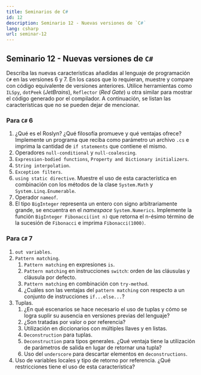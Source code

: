 ```yaml
---
title: Seminarios de C#
id: 12
description: Seminario 12 - Nuevas versiones de `C#`
lang: csharp
url: seminar-12
---
```


## Seminario 12 - Nuevas versiones de `C#`

Describa las nuevas características añadidas al lenguaje de programación `C#` en las versiones
6 y 7. En los casos que lo requieran, muestre y compare con código equivalente de versiones
anteriores. Utilice herramientas como `ILSpy`, `dotPeek` (_JetBrains_), `Reflector` (_Red Gate_) u otra
similar para mostrar el código generado por el compilador. A continuación, se listan las
características que no se pueden dejar de mencionar.

### Para `C#` 6

1. ¿Qué es el Roslyn? ¿Qué filosofía promueve y qué ventajas ofrece? Implemente un programa que
   reciba como parámetro un archivo `.cs` e
   imprima la cantidad de `if statements` que contiene el mismo.
2. Operadores `null-conditional` y `null-coalescing`.
3. `Expression-bodied functions`, `Property and Dictionary initializers`.
4. `String interpolation`.
5. `Exception filters`.
6. `using static directive`. Muestre el uso de esta característica en combinación con
   los métodos de la clase `System.Math` y `System.Linq.Enumerable`.
7. Operador `nameof`.
8. El tipo `BigInteger` representa un entero con signo arbitrariamente grande, se
   encuentra en el _namespace_ `System.Numerics`. Implemente la función `BigInteger Fibonacci(int n)`
   que retorna el n-ésimo término de la sucesión de
   `Fibonacci` e imprima `Fibonacci(1000)`.

### Para `C#` 7

1. `out variables`.
2. `Pattern matching`.
   1. `Pattern matching` en expresiones `is`.
   2. `Pattern matching` en instrucciones `switch`: orden de las cláusulas y
      cláusula por defecto.
   3. `Pattern matching` en combinación con `try-method`.
   4. ¿Cuáles son las ventajas del `pattern matching` con respecto a un conjunto
      de instrucciones `if...else...`?
3. Tuplas.
   1. ¿En qué escenarios se hace necesario el uso de tuplas y cómo se logra
      suplir su ausencia en versiones previas del lenguaje?
   2. ¿Son tratadas por valor o por referencia?
   3. Utilización en diccionarios con múltiples llaves y en listas.
   4. `Deconstruction` para tuplas.
   5. `Deconstruction` para tipos generales. ¿Qué ventaja tiene la utilización de
      parámetros de salida en lugar de retornar una tupla?
   6. Uso del `underscore` para descartar elementos en `deconstructions`.
4. Uso de variables locales y tipo de retorno por referencia. ¿Qué restricciones
   tiene el uso de esta característica?
